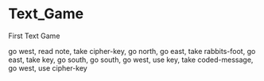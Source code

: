 # Text_Game
First Text Game


go west,
read note,
take cipher-key,
go north,
go east,
take rabbits-foot,
go east,
take key,
go south,
go south,
go west,
use key,
take coded-message,
go west,
use cipher-key
